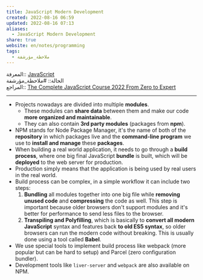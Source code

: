 ```yaml
---  
title: JavaScript Modern Development  
created: 2022-08-16 06:59  
updated: 2022-08-16 07:13  
aliases:  
  - JavaScript Modern Development  
share: true  
website: en/notes/programming  
tags:  
  - ملاحظة_مؤرشفة  
---  
```

  
  
المعرفة:: [JavaScript](JavaScript)  
الحالة:: #ملاحظة_مؤرشفة  
المراجع:: [The Complete JavaScript Course 2022 From Zero to Expert](The%20Complete%20JavaScript%20Course%202022%20From%20Zero%20to%20Expert)  
  
---  
  
- Projects nowadays are divided into multiple **modules**.  
  - These modules can **share data** between them and make our code **more organized and maintainable**.  
  - They can also contain **3rd party modules** (packages from **npm**).  
- NPM stands for Node Package Manager, it's the name of both of the **repository** in which packages live and the **command-line program** we use to **install and manage** these **packages**.  
- When building a real world application, it needs to go through a **build process**, where one big final JavaScript **bundle** is built, which will be **deployed** to the web server for production.  
- Production simply means that the application is being used by real users in the real world.  
- Build process can be complex, in a simple workflow it can include two steps:  
  1. **Bundling** all modules together into one big file while **removing unused code** and **compressing** the code as well. This step is important because older browsers don't support modules and it's better for performance to send less files to the browser.  
  2. **Transpiling and Polyfilling**, which is basically to **convert all modern JavaScript** syntax and features back **to old ES5 syntax**, so older browsers can run the modern code without breaking. This is usually done using a tool called **Babel**.  
- We use special tools to implement build process like webpack (more popular but can be hard to setup) and Parcel (zero configuration bundler).  
- Development tools like `liver-server` and `webpack` are also available on NPM.  
